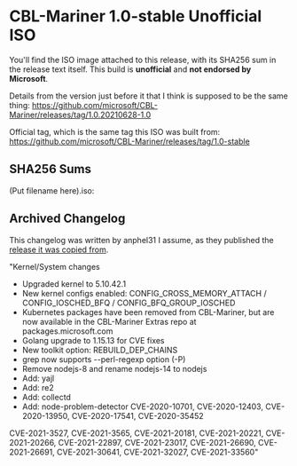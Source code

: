 # CBL-Mariner 1.0-stable Unofficial ISO

You'll find the ISO image attached to this release, with its SHA256 sum in the release text itself. This build is **unofficial** and **not endorsed by Microsoft**.

Details from the version just before it that I think is supposed to be the same thing: https://github.com/microsoft/CBL-Mariner/releases/tag/1.0.20210628-1.0

Official tag, which is the same tag this ISO was built from: https://github.com/microsoft/CBL-Mariner/releases/tag/1.0-stable

## SHA256 Sums

(Put filename here).iso:


## Archived Changelog

This changelog was written by anphel31 I assume, as they published the [release it was copied from](https://github.com/microsoft/CBL-Mariner/releases/tag/1.0.20210628-1.0).

"Kernel/System changes

- Upgraded kernel to 5.10.42.1
- New kernel configs enabled: CONFIG_CROSS_MEMORY_ATTACH / CONFIG_IOSCHED_BFQ / CONFIG_BFQ_GROUP_IOSCHED
- Kubernetes packages have been removed from CBL-Mariner, but are now available in the CBL-Mariner Extras repo at packages.microsoft.com
- Golang upgrade to 1.15.13 for CVE fixes
- New toolkit option: REBUILD_DEP_CHAINS
- grep now supports --perl-regexp option (-P)
- Remove nodejs-8 and rename nodejs-14 to nodejs
- Add: yajl
- Add: re2
- Add: collectd
- Add: node-problem-detector
CVE-2020-10701, CVE-2020-12403, CVE-2020-13950, CVE-2020-17541, CVE-2020-35452

CVE-2021-3527, CVE-2021-3565, CVE-2021-20181, CVE-2021-20221, CVE-2021-20266, CVE-2021-22897, CVE-2021-23017, CVE-2021-26690, CVE-2021-26691, CVE-2021-30641, CVE-2021-32027, CVE-2021-33560"
